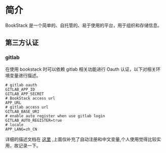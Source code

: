 # 简介
BookStack 是一个简单的、自托管的、易于使用的平台，用于组织和存储信息。


## 第三方认证
### gitlab
在使用 bookstack 时可以依赖 gitlab 相关功能进行 Oauth 认证，以下对相关环境变量进行描述。

```shell
# gitlab oauth 
GITLAB_APP_ID
GITLAB_APP_SECRET
# BookStack access url
APP_URL
# gitlab access url
GITLAB_BASE_URI
# enable auto register when use gitlab login
GITLAB_AUTO_REGISTER=true
# locale
APP_LANG=zh_CN
```

详细的描述文档在 [这里](https://www.bookstackapp.com/docs/admin/third-party-auth/#gitlab) ,上面仅补充了自动注册和中文变量,个人使用觉得比较实用，故记录一下。